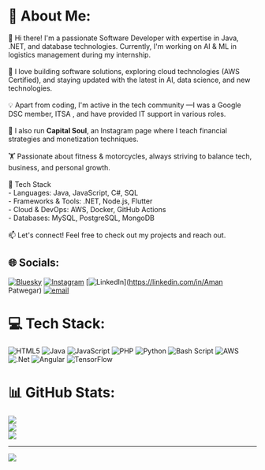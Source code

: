 # 💫 About Me:
👋 Hi there! I'm a passionate Software Developer with expertise in Java, .NET, and database technologies. Currently, I'm working on AI & ML in logistics management  during my internship.  <br><br>🚀 I love building software solutions, exploring cloud technologies (AWS Certified), and staying updated with the latest in AI, data science, and new technologies.  <br><br>💡 Apart from coding, I'm active in the tech community —I was a Google DSC member, ITSA , and have provided IT support in various roles.  <br><br>🔗 I also run **Capital Soul**, an Instagram page where I teach financial strategies and monetization techniques.  <br><br>🏋️ Passionate about fitness & motorcycles, always striving to balance tech, business, and personal growth.  <br><br>🔧 Tech Stack  <br>- Languages: Java, JavaScript, C#, SQL  <br>- Frameworks & Tools: .NET, Node.js, Flutter  <br>- Cloud & DevOps: AWS, Docker, GitHub Actions  <br>- Databases: MySQL, PostgreSQL, MongoDB  <br><br>📫 Let's connect! Feel free to check out my projects and reach out.  <br>


## 🌐 Socials:
[![Bluesky](https://img.shields.io/badge/bluesky-0285FF?style=for-the-badge&logo=bluesky&logoColor=%23FFFFFF)](https://bsky.app/profile/Aman6124) [![Instagram](https://img.shields.io/badge/Instagram-%23E4405F.svg?logo=Instagram&logoColor=white)](https://instagram.com/Aman_6124) [![LinkedIn](https://img.shields.io/badge/LinkedIn-%230077B5.svg?logo=linkedin&logoColor=white)](https://linkedin.com/in/Aman Patwegar) [![email](https://img.shields.io/badge/Email-D14836?logo=gmail&logoColor=white)](mailto:p.amanworks@gmail.com) 

# 💻 Tech Stack:
![HTML5](https://img.shields.io/badge/html5-%23E34F26.svg?style=for-the-badge&logo=html5&logoColor=white) ![Java](https://img.shields.io/badge/java-%23ED8B00.svg?style=for-the-badge&logo=openjdk&logoColor=white) ![JavaScript](https://img.shields.io/badge/javascript-%23323330.svg?style=for-the-badge&logo=javascript&logoColor=%23F7DF1E) ![PHP](https://img.shields.io/badge/php-%23777BB4.svg?style=for-the-badge&logo=php&logoColor=white) ![Python](https://img.shields.io/badge/python-3670A0?style=for-the-badge&logo=python&logoColor=ffdd54) ![Bash Script](https://img.shields.io/badge/bash_script-%23121011.svg?style=for-the-badge&logo=gnu-bash&logoColor=white) ![AWS](https://img.shields.io/badge/AWS-%23FF9900.svg?style=for-the-badge&logo=amazon-aws&logoColor=white) ![.Net](https://img.shields.io/badge/.NET-5C2D91?style=for-the-badge&logo=.net&logoColor=white) ![Angular](https://img.shields.io/badge/angular-%23DD0031.svg?style=for-the-badge&logo=angular&logoColor=white) ![TensorFlow](https://img.shields.io/badge/TensorFlow-%23FF6F00.svg?style=for-the-badge&logo=TensorFlow&logoColor=white)
# 📊 GitHub Stats:
![](https://github-readme-stats.vercel.app/api?username=Aman6124&theme=dark&hide_border=false&include_all_commits=false&count_private=false)<br/>
![](https://github-readme-streak-stats.herokuapp.com/?user=Aman6124&theme=dark&hide_border=false)<br/>
![](https://github-readme-stats.vercel.app/api/top-langs/?username=Aman6124&theme=dark&hide_border=false&include_all_commits=false&count_private=false&layout=compact)

---
[![](https://visitcount.itsvg.in/api?id=Aman6124&icon=0&color=0)](https://visitcount.itsvg.in)

<!-- Proudly created with GPRM ( https://gprm.itsvg.in ) -->
